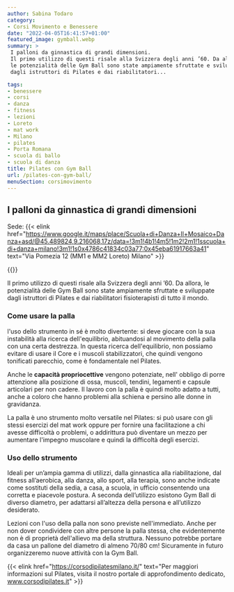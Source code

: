 ```yaml
---
author: Sabina Todaro
category:
- Corsi Movimento e Benessere
date: "2022-04-05T16:41:57+01:00"
featured_image: gymball.webp
summary: >
 I palloni da ginnastica di grandi dimensioni.
 Il primo utilizzo di questi risale alla Svizzera degli anni ’60. Da allora,
 le potenzialità delle Gym Ball sono state ampiamente sfruttate e sviluppate
 dagli istruttori di Pilates e dai riabilitatori...

tags:
- benessere
- corsi
- danza
- fitness
- lezioni
- Loreto
- mat work
- Milano
- pilates
- Porta Romana
- scuola di ballo
- scuola di danza
title: Pilates con Gym Ball
url: /pilates-con-gym-ball/
menuSection: corsimovimento
---
```

## I palloni da ginnastica di grandi dimensioni

Sede: {{< elink href="https://www.google.it/maps/place/Scuola+di+Danza+Il+Mosaico+Danza+asd/@45.489824,9.216068,17z/data=!3m1!4b1!4m5!1m2!2m1!1sscuola+di+danza+milano!3m1!1s0x4786c41834c03a77:0x45eba61917663a41"  text="Via Pomezia 12 (MM1 e MM2 Loreto) Milano" >}}

<div class="mw4 fr pv2">
{{<figureh src="pilates-con-gym-ball.webp"
alt="Un esercizio di allungamento"
caption="Un esercizio di allungamento"
class="ma0" >}}
</div>


Il primo utilizzo di questi risale alla Svizzera degli anni ’60. Da allora, le potenzialità delle Gym Ball sono state ampiamente sfruttate e sviluppate dagli istruttori di Pilates e dai riabilitatori fisioterapisti di tutto il mondo.

### Come usare la palla

l'uso dello strumento in sé è molto divertente: si deve giocare con la sua instabilità alla ricerca dell'equilibrio, abituandosi al movimento della palla con una certa destrezza. In questa ricerca dell'equilibrio, non possiamo evitare di usare il Core e i muscoli stabilizzatori, che quindi vengono tonificati parecchio, come è fondamentale nel Pilates.

Anche le **capacità propriocettive** vengono potenziate, nell' obbligo di porre attenzione alla posizione di ossa, muscoli, tendini, legamenti e capsule articolari per non cadere. Il lavoro con la palla è quindi molto adatto a tutti, anche a coloro che hanno problemi alla schiena e persino alle donne in gravidanza.

La palla è uno strumento molto versatile nel Pilates: si può usare con gli stessi esercizi del mat work oppure per fornire una facilitazione a chi avesse difficoltà o problemi, o addirittura può diventare un mezzo per aumentare l'impegno muscolare e quindi la difficoltà degli esercizi.

### Uso dello strumento

Ideali per un’ampia gamma di utilizzi, dalla ginnastica alla riabilitazione, dal fitness all’aerobica, alla danza, allo sport, alla terapia, sono anche indicate come sostituti della sedia, a casa, a scuola, in ufficio consentendo una corretta e piacevole postura. A seconda dell’utilizzo esistono Gym Ball di diverso diametro, per adattarsi all’altezza della persona e all’utilizzo desiderato.

Lezioni con l'uso della palla non sono previste nell'immediato. Anche per non dover condividere con altre persone la palla stessa, che evidentemente non è di proprietà dell'allievo ma della struttura. Nessuno potrebbe portare da casa un pallone del diametro di almeno 70/80 cm! Sicuramente in futuro organizzeremo nuove attività con la Gym Ball.

{{< elink href="https://corsodipilatesmilano.it/"  text="Per maggiori informazioni sul Pilates, visita il nostro portale di approfondimento dedicato, www.corsodipilates.it" >}}

